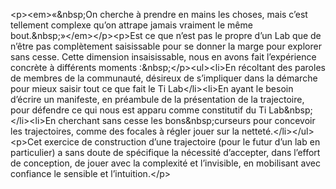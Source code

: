 &lt;p&gt;&lt;em&gt;«&amp;nbsp;On cherche à prendre en mains les choses, mais c’est tellement complexe qu’on attrape jamais vraiment le même bout.&amp;nbsp;»&lt;&#x2F;em&gt;&lt;&#x2F;p&gt;&lt;p&gt;Est ce que n’est pas le propre d’un Lab que de n’être pas complètement saisissable pour se donner la marge pour explorer sans cesse. Cette dimension insaisissable, nous en avons fait l’expérience concrète à différents moments :&amp;nbsp;&lt;&#x2F;p&gt;&lt;ul&gt;&lt;li&gt;En récoltant des paroles de membres de la communauté, désireux de s’impliquer dans la démarche pour mieux saisir tout ce que fait le Ti Lab&lt;&#x2F;li&gt;&lt;li&gt;En ayant le besoin d’écrire un manifeste, en préambule de la présentation de la trajectoire, pour défendre ce qui nous est apparu comme constitutif du Ti Lab&amp;nbsp;&lt;&#x2F;li&gt;&lt;li&gt;En cherchant sans cesse les bons&amp;nbsp;curseurs pour concevoir les trajectoires, comme des focales à régler jouer sur la netteté.&lt;&#x2F;li&gt;&lt;&#x2F;ul&gt;&lt;p&gt;Cet exercice de construction d’une trajectoire (pour le futur d’un lab en particulier) a sans doute de spécifique la nécessité d’accepter, dans l’effort de conception, de jouer avec la complexité et l’invisible, en mobilisant avec confiance le sensible et l’intuition.&lt;&#x2F;p&gt;